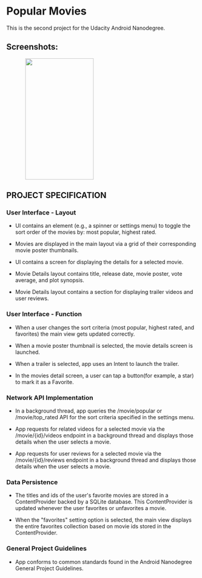 # Popular Movies

This is the second project for the Udacity Android Nanodegree.

## Screenshots:
<img src="https://i.imgur.com/AseCsPf.png" width="180" height="320" hspace="50">

## PROJECT SPECIFICATION

### User Interface - Layout

* UI contains an element (e.g., a spinner or settings menu) to toggle the sort order of the movies by: most popular, highest rated.

* Movies are displayed in the main layout via a grid of their corresponding movie poster thumbnails.

* UI contains a screen for displaying the details for a selected movie.

* Movie Details layout contains title, release date, movie poster, vote average, and plot synopsis.

* Movie Details layout contains a section for displaying trailer videos and user reviews.

### User Interface - Function

* When a user changes the sort criteria (most popular, highest rated, and favorites) the main view gets updated correctly.

* When a movie poster thumbnail is selected, the movie details screen is launched.

* When a trailer is selected, app uses an Intent to launch the trailer.

* In the movies detail screen, a user can tap a button(for example, a star) to mark it as a Favorite.

### Network API Implementation

* In a background thread, app queries the /movie/popular or /movie/top_rated API for the sort criteria specified in the settings menu.

* App requests for related videos for a selected movie via the /movie/{id}/videos endpoint in a background thread and displays those details when the user selects a movie.

* App requests for user reviews for a selected movie via the /movie/{id}/reviews endpoint in a background thread and displays those details when the user selects a movie.

### Data Persistence

* The titles and ids of the user's favorite movies are stored in a ContentProvider backed by a SQLite database. This ContentProvider is updated whenever the user favorites or unfavorites a movie.

* When the "favorites" setting option is selected, the main view displays the entire favorites collection based on movie ids stored in the ContentProvider.

### General Project Guidelines 
* App conforms to common standards found in the Android Nanodegree General Project Guidelines.
